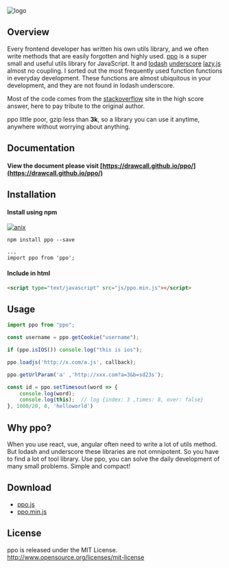 ![logo](https://drawcall.github.io/ppo/docs/imgs/logo2.png)

## Overview

Every frontend developer has written his own utils library, and we often write methods that are easily forgotten and highly used. [ppo](https://drawcall.github.io/ppo/) is a super small and useful utils library for JavaScript. It and [lodash](https://github.com/lodash/lodash) [underscore](https://github.com/jashkenas/underscore) [lazy.js](https://github.com/dtao/lazy.js) almost no coupling.
I sorted out the most frequently used function functions in everyday development. These functions are almost ubiquitous in your development, and they are not found in lodash underscore.

Most of the code comes from the [stackoverflow](https://stackoverflow.com/) site in the high score answer, here to pay tribute to the original author.

ppo little poor, gzip less than **3k**, so a library you can use it anytime, anywhere without worrying about anything.

## Documentation

#### View the document please visit [https://drawcall.github.io/ppo/](https://drawcall.github.io/ppo/)

## Installation

#### Install using npm

[![anix](https://nodei.co/npm/ppo.png)](https://npmjs.org/package/ppo)

```shell
npm install ppo --save

...
import ppo from 'ppo';
```

#### Include in html

```html
<script type="text/javascript" src="js/ppo.min.js"></script>
```

## Usage

```javascript
import ppo from "ppo";

const username = ppo.getCookie("username");

if (ppo.isIOS()) console.log("this is ios");

ppo.loadjs('http://x.com/a.js', callback);

ppo.getUrlParam('a' ,'http://xxx.com?a=3&b=sd23s');

const id = ppo.setTimesout(word => { 
    console.log(word); 
    console.log(this);  // log {index: 3 ,times: 8, over: false}  
}, 1000/20, 8, 'helloworld')
```

## Why ppo?

When you use react, vue, angular often need to write a lot of utils method. But lodash and underscore these libraries are not omnipotent. So you have to find a lot of tool library. Use ppo, you can solve the daily development of many small problems. Simple and compact!

## Download

- [ppo.js](https://raw.githubusercontent.com/drawcall/ppo/master/ppo.js)
- [ppo.min.js](https://raw.githubusercontent.com/drawcall/ppo/master/ppo.min.js)

## License

ppo is released under the MIT License. http://www.opensource.org/licenses/mit-license
